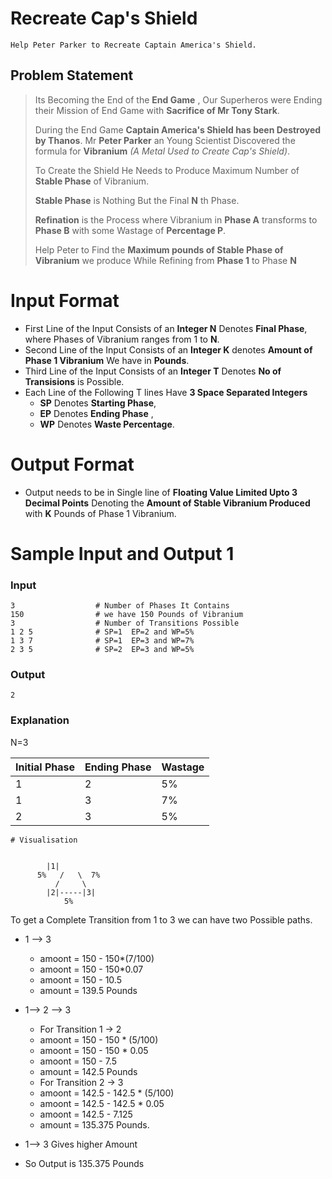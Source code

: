 # Recreate Cap's Shield
    Help Peter Parker to Recreate Captain America's Shield.

## Problem Statement
> Its Becoming the End of the **End Game** , Our Superheros were Ending their Mission of End Game with **Sacrifice of Mr Tony Stark**. 
>
>During the End Game **Captain America's Shield has been Destroyed by Thanos**. Mr **Peter Parker** an Young Scientist Discovered the formula for **Vibranium** *(A Metal Used to Create Cap's Shield)*. 
>
>To Create the Shield He Needs to Produce Maximum Number of **Stable Phase** of Vibranium. 
>
>**Stable Phase** is Nothing But the Final **N** th Phase.
>
>**Refination** is the Process where Vibranium in **Phase A** transforms to **Phase B** with some Wastage of **Percentage P**.
>
>Help Peter to Find the **Maximum pounds of Stable Phase of Vibranium** we produce While Refining from **Phase 1** to Phase **N**
>

# Input Format

* First Line of the Input Consists of an **Integer N** Denotes **Final Phase**, where Phases of Vibranium ranges from 1 to **N**.
* Second Line of the Input Consists of an **Integer K** denotes **Amount of Phase 1 Vibranium** We have in **Pounds**.
* Third Line of the Input Consists of an **Integer T** Denotes **No of Transisions** is Possible.
* Each Line of the Following T lines Have **3 Space Separated Integers**
  - **SP** Denotes **Starting Phase**,
  - **EP** Denotes **Ending Phase** ,
  - **WP** Denotes **Waste Percentage**.

# Output Format

* Output needs to be in Single line of **Floating Value Limited Upto 3 Decimal Points** Denoting the **Amount of Stable Vibranium Produced** with **K** Pounds of Phase 1 Vibranium.


# Sample Input and Output 1
### Input

    3                  # Number of Phases It Contains
    150                # we have 150 Pounds of Vibranium 
    3                  # Number of Transitions Possible
    1 2 5              # SP=1  EP=2 and WP=5%
    1 3 7              # SP=1  EP=3 and WP=7%
    2 3 5              # SP=2  EP=3 and WP=5%

### Output

    2

### Explanation

N=3

Initial Phase | Ending Phase | Wastage
--- | --- | ---
 1 |	2 | 5%
 1 |	3 | 7%
 2 |	3 | 5%
    # Visualisation
    
    
    		|1|
		  5%   /   \  7%
		      /     \
		    |2|-----|3|
		    	5%


To get a Complete Transition from 1 to 3 we can have two Possible paths.
* 1 --> 3  
    * amoont = 150 - 150*(7/100)
    * amoont = 150 - 150*0.07
    * amoont = 150 - 10.5
    * amount = 139.5 Pounds

* 1--> 2 --> 3  
    * For Transition 1 -> 2
    * amoont = 150 - 150 * (5/100)
    * amoont = 150 - 150 * 0.05
    * amoont = 150 - 7.5
    * amount = 142.5 Pounds
    * For Transition 2 -> 3
    * amoont = 142.5 - 142.5 * (5/100)
    * amoont = 142.5 - 142.5 * 0.05
    * amoont = 142.5 - 7.125
    * amount = 135.375 Pounds.

* 1--> 3 Gives higher Amount
* So Output is 135.375 Pounds


